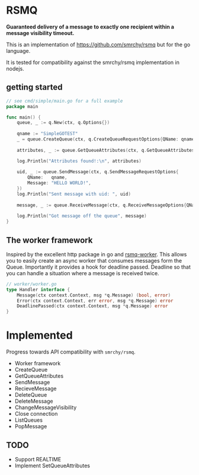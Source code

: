 # RSMQ

**Guaranteed delivery of a message to exactly one recipient within a message visibility timeout.**


This is an implementation of https://github.com/smrchy/rsmq but for the go language.

It is tested for compatibility against the smrchy/rsmq implementation in nodejs.

## getting started
```go
// see cmd/simple/main.go for a full example
package main

func main() {
    queue, _ := q.New(ctx, q.Options{})
    
    qname := "SimpleGOTEST"
    _ = queue.CreateQueue(ctx, q.CreateQueueRequestOptions{QName: qname})
    
    attributes, _ := queue.GetQueueAttributes(ctx, q.GetQueueAttributesOptions{QName: qname})

    log.Println("Attributes found!:\n", attributes)
    
    uid, _ := queue.SendMessage(ctx, q.SendMessageRequestOptions{
        QName:   qname,
        Message: "HELLO WORLD!",
    })
    log.Println("Sent message with uid: ", uid)
    
    message, _ := queue.ReceiveMessage(ctx, q.ReceiveMessageOptions{QName: qname})
    
    log.Println("Got message off the queue", message)
}
```

## The worker framework

Inspired by the excellent http package in go and [rsmq-worker](https://github.com/mpneuried/rsmq-worker). 
This allows you to easily create an async worker that consumes messages form the Queue. Importantly it provides a hook for deadline passed.
Deadline so that you can handle a situation where a message is received twice.

```go
// worker/worker.go
type Handler interface {
	Message(ctx context.Context, msg *q.Message) (bool, error)
	Error(ctx context.Context, err error, msg *q.Message) error
	DeadlinePassed(ctx context.Context, msg *q.Message) error
}
```


# Implemented

Progress towards API compatibility with `smrchy/rsmq`.

- Worker framework
- CreateQueue
- GetQueueAttributes
- SendMessage
- RecieveMessage
- DeleteQueue
- DeleteMessage
- ChangeMessageVisibility
- Close connection
- ListQueues
- PopMessage

## TODO

- Support REALTIME
- Implement SetQueueAttributes
